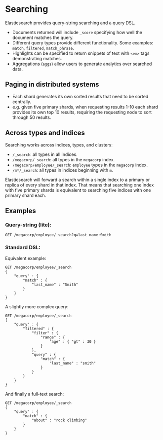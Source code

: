 # Searching

Elasticsearch provides query-string searching and a query DSL.

- Documents returned will include `_score` specifying how well the document matches the query.
- Different query types provide different functionality. Some examples: `match`, `filtered`, `match_phrase`.
- Highlights can be specified to return snippets of text with `<em>` tags demonstrating matches.
- Aggregations (`aggs`) allow users to generate analytics over searched data.

## Paging in distributed systems

- Each shard generates its own sorted results that need to be sorted centrally.
- e.g. given five primary shards, when requesting results 1-10 each shard provides its own top 10 results, requiring the requesting node to sort through 50 results.

## Across types and indices

Searching works across indices, types, and clusters:

- `/_search`: all types in all indices.
- `/megacorp/_search`: all types in the `megacorp` index.
- `/megacorp/employee/_search`: `employee` types in the `megacorp` index.
- `/m*/_search`: all types in indices beginning with `m`.

Elasticsearch will forward a search within a single index to a primary or replica of every shard in that index. That means that searching one index with five primary shards is equivalent to searching five indices with one primary shard each.

## Examples

### Query-string (lite):

```
GET /megacorp/employee/_search?q=last_name:Smith
```

### Standard DSL:

Equivalent example:

```
GET /megacorp/employee/_search
{
    "query" : {
        "match" : {
            "last_name" : "Smith"
        }
    }
}
```

A slightly more complex query:

```
GET /megacorp/employee/_search
{
    "query" : {
        "filtered" : {
            "filter" : {
                "range" : {
                    "age" : { "gt" : 30 }
                }
            },
            "query" : {
                "match" : {
                    "last_name" : "smith"
                }
            }
        }
    }
}
```

And finally a full-text search:

```
GET /megacorp/employee/_search
{
    "query" : {
        "match" : {
            "about" : "rock climbing"
        }
    }
}
```
